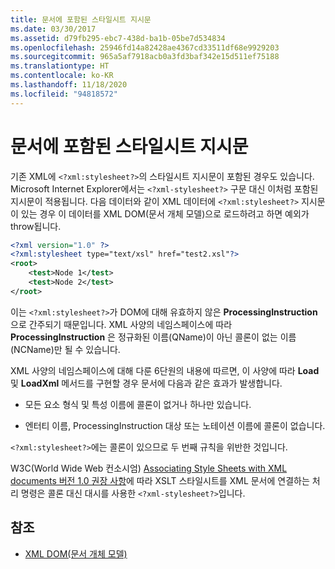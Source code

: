 ```yaml
---
title: 문서에 포함된 스타일시트 지시문
ms.date: 03/30/2017
ms.assetid: d79fb295-ebc7-438d-ba1b-05be7d534834
ms.openlocfilehash: 25946fd14a82428ae4367cd33511df68e9929203
ms.sourcegitcommit: 965a5af7918acb0a3fd3baf342e15d511ef75188
ms.translationtype: HT
ms.contentlocale: ko-KR
ms.lasthandoff: 11/18/2020
ms.locfileid: "94818572"
---
```

# <a name="style-sheet-directives-embedded-in-a-document"></a>문서에 포함된 스타일시트 지시문

기존 XML에 `<?xml:stylesheet?>`의 스타일시트 지시문이 포함된 경우도 있습니다. Microsoft Internet Explorer에서는 `<?xml-stylesheet?>` 구문 대신 이처럼 포함된 지시문이 적용됩니다. 다음 데이터와 같이 XML 데이터에 `<?xml:stylesheet?>` 지시문이 있는 경우 이 데이터를 XML DOM(문서 개체 모델)으로 로드하려고 하면 예외가 throw됩니다.

```xml
<?xml version="1.0" ?>
<?xml:stylesheet type="text/xsl" href="test2.xsl"?>
<root>
    <test>Node 1</test>
    <test>Node 2</test>
</root>
```

이는 `<?xml:stylesheet?>`가 DOM에 대해 유효하지 않은 **ProcessingInstruction** 으로 간주되기 때문입니다. XML 사양의 네임스페이스에 따라 **ProcessingInstruction** 은 정규화된 이름(QName)이 아닌 콜론이 없는 이름(NCName)만 될 수 있습니다.

XML 사양의 네임스페이스에 대해 다룬 6단원의 내용에 따르면, 이 사양에 따라 **Load** 및 **LoadXml** 메서드를 구현할 경우 문서에 다음과 같은 효과가 발생합니다.

- 모든 요소 형식 및 특성 이름에 콜론이 없거나 하나만 있습니다.

- 엔터티 이름, ProcessingInstruction 대상 또는 노테이션 이름에 콜론이 없습니다.

`<?xml:stylesheet?>`에는 콜론이 있으므로 두 번째 규칙을 위반한 것입니다.

W3C(World Wide Web 컨소시엄) [Associating Style Sheets with XML documents 버전 1.0 권장 사항](https://www.w3.org/TR/xml-stylesheet/)에 따라 XSLT 스타일시트를 XML 문서에 연결하는 처리 명령은 콜론 대신 대시를 사용한 `<?xml-stylesheet?>`입니다.

## <a name="see-also"></a>참조

- [XML DOM(문서 개체 모델)](xml-document-object-model-dom.md)

